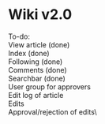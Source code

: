 # Wiki v2.0 #

To-do:\
View article (done)\
Index (done)\
Following (done)\
Comments (done)\
Searchbar (done)\
User group for approvers\
Edit log of article\
Edits\
Approval/rejection of edits\